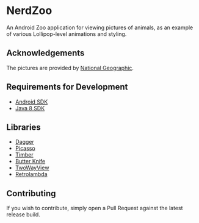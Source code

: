 NerdZoo
=======

An Android Zoo application for viewing pictures of animals, as an example of various Lollipop-level animations and styling.

Acknowledgements
---
The pictures are provided by [National Geographic](http://animals.nationalgeographic.com/animals/photos).

Requirements for Development
---
- [Android SDK](https://developer.android.com/sdk/index.html)
- [Java 8 SDK](http://www.oracle.com/technetwork/java/javase/downloads/index.html)

Libraries
---
- [Dagger](https://square.github.io/dagger)
- [Picasso](https://github.com/square/picasso)
- [Timber](https://github.com/JakeWharton/timber)
- [Butter Knife](https://jakewharton.github.io/butterknife)
- [TwoWayView](https://github.com/lucasr/twoway-view)
- [Retrolambda](https://github.com/orfjackal/retrolambda)

Contributing
---
If you wish to contribute, simply open a Pull Request against the latest release build.